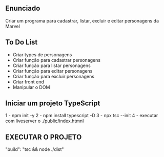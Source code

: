 ## Enunciado

Criar um programa para cadastrar, listar, excluir e editar personagens da Marvel

## To Do List

- Criar types de personagens
- Criar função para cadastrar personagens
- Criar função para listar personagens
- Criar função para editar personagens
- Criar função para excluir personagens
- Criar front end
- Manipular o DOM

## Iniciar um projeto TypeScript

1 - npm init -y
2 - npm install typescript -D
3 - npx tsc --init
4 - executar com liveserver o ./public/index.htmnl

## EXECUTAR O PROJETO

"build": "tsc && node ./dist"
